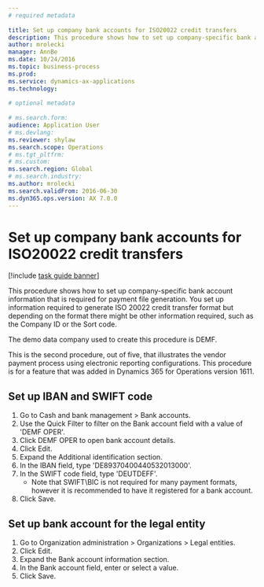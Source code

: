 ```yaml
--- 
# required metadata 
 
title: Set up company bank accounts for ISO20022 credit transfers
description: This procedure shows how to set up company-specific bank account information that is required for payment file generation. 
author: mrolecki
manager: AnnBe 
ms.date: 10/24/2016
ms.topic: business-process 
ms.prod:  
ms.service: dynamics-ax-applications 
ms.technology:  
 
# optional metadata 
 
# ms.search.form:   
audience: Application User 
# ms.devlang:  
ms.reviewer: shylaw
ms.search.scope: Operations 
# ms.tgt_pltfrm:  
# ms.custom:  
ms.search.region: Global
# ms.search.industry: 
ms.author: mrolecki
ms.search.validFrom: 2016-06-30 
ms.dyn365.ops.version: AX 7.0.0 
---
```

# Set up company bank accounts for ISO20022 credit transfers

[!include [task guide banner](../../includes/task-guide-banner.md)]

This procedure shows how to set up company-specific bank account information that is required for payment file generation. You set up information required to generate ISO 20022 credit transfer format but depending on the format there might be other information required, such as the Company ID or the Sort code. 

The demo data company used to create this procedure is DEMF.

This is the second procedure, out of five, that illustrates the vendor payment process using electronic reporting configurations. This procedure is for a feature that was added in Dynamics 365 for Operations version 1611.


## Set up IBAN and SWIFT code
1. Go to Cash and bank management > Bank accounts.
2. Use the Quick Filter to filter on the Bank account field with a value of 'DEMF OPER'.
3. Click DEMF OPER to open bank account details.
4. Click Edit.
5. Expand the Additional identification section.
6. In the IBAN field, type 'DE89370400440532013000'.
7. In the SWIFT code field, type 'DEUTDEFF'.
    * Note that SWIFT\BIC is not required for many payment formats, however it is recommended to have it registered for a bank account.  
8. Click Save.

## Set up bank account for the legal entity
1. Go to Organization administration > Organizations > Legal entities.
2. Click Edit.
3. Expand the Bank account information section.
4. In the Bank account field, enter or select a value.
5. Click Save.

